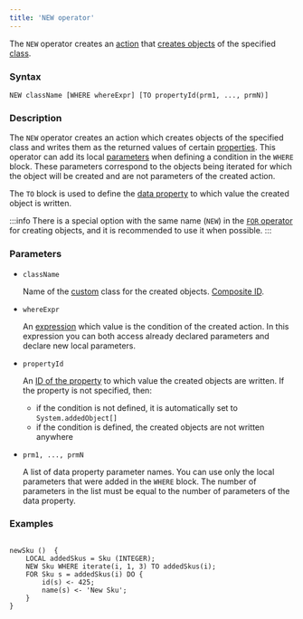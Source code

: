 ```yaml
---
title: 'NEW operator'
---
```


The `NEW` operator creates an [action](Actions.md) that [creates objects](New_object_NEW.md) of the specified [class](Classes.md).

### Syntax

```
NEW className [WHERE whereExpr] [TO propertyId(prm1, ..., prmN)]
```

### Description

The `NEW` operator creates an action which creates objects of the specified class and writes them as the returned values of certain [properties](Properties.md). This operator can add its local [parameters](Actions.md) when defining a condition in the `WHERE` block. These parameters correspond to the objects being iterated for which the object will be created and are not parameters of the created action. 

The `TO` block is used to define the [data property](Data_properties_DATA.md) to which value the created object is written. 

:::info
There is a special option with the same name (`NEW`) in the [`FOR` operator](FOR_operator.md) for creating objects, and it is recommended to use it when possible.
:::

### Parameters

- `className`

    Name of the [custom](User_classes.md) class for the created objects. [Composite ID](IDs.md#cid).

- `whereExpr`

    An [expression](Expression.md) which value is the condition of the created action. In this expression you can both access already declared parameters and declare new local parameters.

- `propertyId`

    An [ID of the property](IDs.md#propertyid) to which value the created objects are written. If the property is not specified, then:

    - if the condition is not defined, it is automatically set to  `System.addedObject[]`
    - if the condition is defined, the created objects are not written anywhere

- `prm1, ..., prmN`

    A list of data property parameter names. You can use only the local parameters that were added in the `WHERE` block. The number of parameters in the list must be equal to the number of parameters of the data property. 

### Examples

```lsf

newSku ()  {
    LOCAL addedSkus = Sku (INTEGER);
    NEW Sku WHERE iterate(i, 1, 3) TO addedSkus(i);
    FOR Sku s = addedSkus(i) DO {
        id(s) <- 425;
        name(s) <- 'New Sku';
    }
}
```
